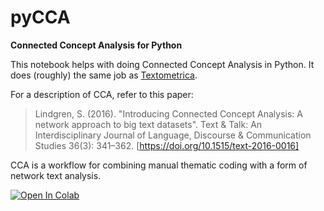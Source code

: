 # pyCCA
**Connected Concept Analysis for Python**

This notebook helps with doing Connected Concept Analysis in Python. It does (roughly) the same job as [Textometrica](http://textometrica.humlab.umu.se).

For a description of CCA, refer to this paper:

>Lindgren, S. (2016). "Introducing Connected Concept Analysis: A network approach to big text datasets". Text & Talk: An Interdisciplinary Journal of Language, Discourse & Communication Studies 36(3): 341–362. [https://doi.org/10.1515/text-2016-0016]

CCA is a workflow for combining manual thematic coding with a form of network text analysis.

[![Open In Colab](https://colab.research.google.com/assets/colab-badge.svg)](https://github.com/simonlindgren/pyCCA/blob/master/pyCCA.ipynb)
